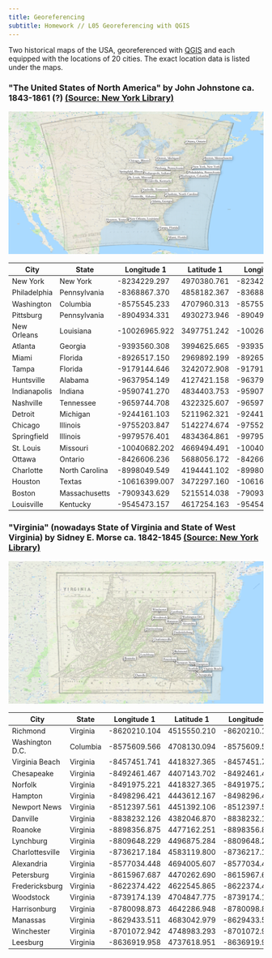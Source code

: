 ```yaml
---
title: Georeferencing
subtitle: Homework // L05 Georeferencing with QGIS
---
```


Two historical maps of the USA, georeferenced with [QGIS](https://www.qgis.org/en/site/) and each equipped with the locations of 20 cities. The exact location data is listed under the maps.

### "The United States of North America" by John Johnstone ca. 1843-1861 (?) [(Source: New York Library)](https://digitalcollections.nypl.org/items/510d47da-ee71-a3d9-e040-e00a18064a99)
<img src="/img/US_map_georeferenced_100.png" />

| City         | State          | Longitude 1   | Latitude 1  | Longitude 2   | Latitude 2  |
|--------------|----------------|---------------|-------------|---------------|-------------|
| New York     | New York       | -8234229.297  | 4970380.761 | -8234229.297  | 4970380.761 |
| Philadelphia | Pennsylvania   | -8368867.370  | 4858182.367 | -8368867.370  | 4858182.367 |
| Washington   | Columbia       | -8575545.233  | 4707960.313 | -8575545.233  | 4707960.313 |
| Pittsburg    | Pennsylvania   | -8904934.331  | 4930273.946 | -8904934.331  | 4930273.946 |
| New Orleans  | Louisiana      | -10026965.922 | 3497751.242 | -10026965.922 | 3497751.242 |
| Atlanta      | Georgia        | -9393560.308  | 3994625.665 | -9393560.308  | 3994625.665 |
| Miami        | Florida        | -8926517.150  | 2969892.199 | -8926517.150  | 2969892.199 |
| Tampa        | Florida        | -9179144.646  | 3242072.908 | -9179144.646  | 3242072.908 |
| Huntsville   | Alabama        | -9637954.149  | 4127421.158 | -9637954.149  | 4127421.158 |
| Indianapolis | Indiana        | -9590741.270  | 4834403.753 | -9590741.270  | 4834403.753 |
| Nashville    | Tennessee      | -9659744.708  | 4322325.607 | -9659744.708  | 4322325.607 |
| Detroit      | Michigan       | -9244161.103  | 5211962.321 | -9244161.103  | 5211962.321 |
| Chicago      | Illinois       | -9755203.847  | 5142274.674 | -9755203.847  | 5142274.674 |
| Springfield  | Illinois       | -9979576.401  | 4834364.861 | -9979576.401  | 4834364.861 |
| St. Louis    | Missouri       | -10040682.202 | 4669494.491 | -10040682.202 | 4669494.491 |
| Ottawa       | Ontario        | -8426606.236  | 5688056.172 | -8426606.236  | 5688056.172 |
| Charlotte    | North Carolina | -8998049.549  | 4194441.102 | -8998049.549  | 4194441.102 |
| Houston      | Textas         | -10616399.007 | 3472297.160 | -10616399.007 | 3472297.160 |
| Boston       | Massachusetts  | -7909343.629  | 5215514.038 | -7909343.629  | 5215514.038 |
| Louisville   | Kentucky       | -9545473.157  | 4617254.163 | -9545473.157  | 4617254.163 |

### "Virginia" (nowadays State of Virginia and State of West Virginia) by Sidney E. Morse ca. 1842-1845 [(Source: New York Library)](https://digitalcollections.nypl.org/items/510d47da-f245-a3d9-e040-e00a18064a99)
<img src="/img/virginia_map_georeferenced_100.png" />

| City            | State    | Longitude 1  | Latitude 1  | Longitude 2  | Latitude 2  |
|-----------------|----------|--------------|-------------|--------------|-------------|
| Richmond        | Virginia | -8620210.104 | 4515550.210 | -8620210.104 | 4515550.210 |
| Washington D.C. | Columbia | -8575609.566 | 4708130.094 | -8575609.566 | 4708130.094 |
| Virginia Beach  | Virginia | -8457451.741 | 4418327.365 | -8457451.741 | 4418327.365 |
| Chesapeake      | Virginia | -8492461.467 | 4407143.702 | -8492461.467 | 4407143.702 |
| Norfolk         | Virginia | -8491975.221 | 4418327.365 | -8491975.221 | 4418327.365 |
| Hampton         | Virginia | -8498296.421 | 4443612.167 | -8498296.421 | 4443612.167 |
| Newport News    | Virginia | -8512397.561 | 4451392.106 | -8512397.561 | 4451392.106 |
| Danville        | Virginia | -8838232.126 | 4382046.870 | -8838232.126 | 4382046.870 |
| Roanoke         | Virginia | -8898356.875 | 4477162.251 | -8898356.875 | 4477162.251 |
| Lynchburg       | Virginia | -8809648.229 | 4496875.284 | -8809648.229 | 4496875.284 |
| Charlottesville | Virginia | -8736217.184 | 4583119.800 | -8736217.184 | 4583119.800 |
| Alexandria      | Virginia | -8577034.448 | 4694005.607 | -8577034.448 | 4694005.607 |
| Petersburg      | Virginia | -8615967.687 | 4470262.690 | -8615967.687 | 4470262.690 |
| Fredericksburg  | Virginia | -8622374.422 | 4622545.865 | -8622374.422 | 4622545.865 |
| Woodstock       | Virginia | -8739174.139 | 4704847.775 | -8739174.139 | 4704847.775 |
| Harrisonburg    | Virginia | -8780098.873 | 4642286.948 | -8780098.873 | 4642286.948 |
| Manassas        | Virginia | -8629433.511 | 4683042.979 | -8629433.511 | 4683042.979 |
| Winchester      | Virginia | -8701072.942 | 4748983.293 | -8701072.942 | 4748983.293 |
| Leesburg        | Virginia | -8636919.958 | 4737618.951 | -8636919.958 | 4737618.951 |
